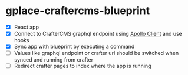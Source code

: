 # gplace-craftercms-blueprint

- [X] React app
- [X] Connect to CrafterCMS graphql endpoint using [Apollo Client](https://www.apollographql.com/docs/react/data/queries/) and use hooks
- [X] Sync app with blueprint by executing a command
- [ ] Values like graphql endpoint or crafter url should be switched when synced and running from crafter
- [ ] Redirect crafter pages to index where the app is running
